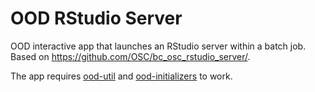 # OOD RStudio Server

OOD interactive app that launches an RStudio server within a batch job.
Based on https://github.com/OSC/bc_osc_rstudio_server/.

The app requires [ood-util](https://github.com/CSCfi/ood-util) and [ood-initializers](https://github.com/CSCfi/ood-initializers) to work.
